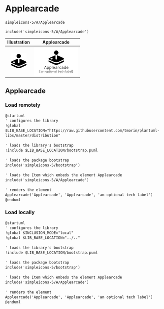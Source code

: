 # Applearcade


```text
simpleicons-5/A/Applearcade
```

```text
include('simpleicons-5/A/Applearcade')
```



| Illustration | Applearcade |
| :---: | :---: |
| ![illustration for Illustration](../../simpleicons-5/A/Applearcade.png) | ![illustration for Applearcade](../../simpleicons-5/A/Applearcade.Local.png) |




## Applearcade

### Load remotely
```plantuml
@startuml
' configures the library
!global $LIB_BASE_LOCATION="https://raw.githubusercontent.com/tmorin/plantuml-libs/master/distribution"

' loads the library's bootstrap
!include $LIB_BASE_LOCATION/bootstrap.puml

' loads the package bootstrap
include('simpleicons-5/bootstrap')

' loads the Item which embeds the element Applearcade
include('simpleicons-5/A/Applearcade')

' renders the element
Applearcade('Applearcade', 'Applearcade', 'an optional tech label')
@enduml
```

### Load locally
```plantuml
@startuml
' configures the library
!global $INCLUSION_MODE="local"
!global $LIB_BASE_LOCATION="../.."

' loads the library's bootstrap
!include $LIB_BASE_LOCATION/bootstrap.puml

' loads the package bootstrap
include('simpleicons-5/bootstrap')

' loads the Item which embeds the element Applearcade
include('simpleicons-5/A/Applearcade')

' renders the element
Applearcade('Applearcade', 'Applearcade', 'an optional tech label')
@enduml
```

